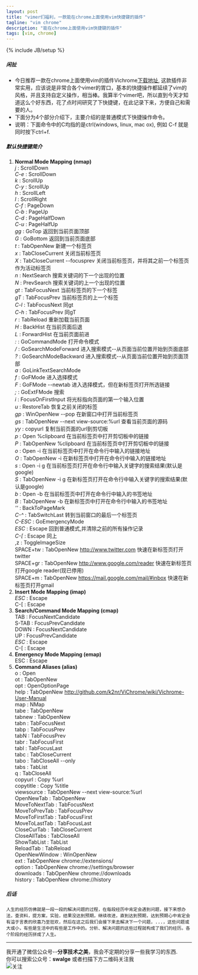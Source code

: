 ```yaml
---
layout: post
title: "vimer们福利，一款能在chrome上面使用vim快捷键的插件"
tagline: "vim chrome"
description: "能在chrome上面使用vim快捷键的插件"
tags: [vim, chrome]
---
```

{% include JB/setup %}

##### 闲扯    

 - 今日推荐一款在chrome上面使用vim的插件Vichrome[下载地址][1], 这款插件非常实用，应该说是非常合各个vimer的胃口，基本的快捷操作都延续了vim的风格，并且支持自定义操作，相当棒。我算半个vimer吧，所以直到今天才知道这么个好东西，花了点时间研究了下快捷键，在此记录下来，方便自己和需要的人。
 - 下面分为4个部分介绍下，主要介绍的是普通模式下快捷操作命令。
 - 说明：下面命令中的C均指的是ctrl(windows, linux, mac ox), 例如 C-f 就是同时按下ctrl+f.  
    
##### 默认快捷键简介  

1.  __Normal Mode Mapping (nmap)__  
    _j_ : ScrollDown  
    _C-e_ : ScrollDown  
    _k_ : ScrollUp  
    _C-y_ : ScrollUp  
    _h_ : ScrollLeft  
    _l_ : ScrollRight  
    _C-f_ : PageDown  
    _C-b_ : PageUp  
    _C-d_ : PageHalfDown  
    _C-u_ : PageHalfUp  
    _gg_ : GoTop  返回到当前页面顶部  
    _G_ : GoBottom  返回到当前页面底部  
    _t_ : TabOpenNew  新建一个标签页  
    _x_ : TabCloseCurrent  关闭当前标签页  
    _X_ : TabCloseCurrent --focusprev  关闭当前标签页，并将其之前一个标签页作为活动标签页  
    _n_ : NextSearch  搜索关键词的下一个出现的位置  
    _N_ : PrevSearch  搜索关键词的上一个出现的位置  
    _gt_ : TabFocusNext  当前标签页的下一个标签  
    _gT_ : TabFocusPrev  当前标签页的上一个标签  
    _C-l_ : TabFocusNext  同gt  
    _C-h_ : TabFocusPrev  同gT  
    _r_ : TabReload  重新加载当前页面  
    _H_ : BackHist  在当前页面后退  
    _L_ : ForwardHist  在当前页面前进  
    _:_ : GoCommandMode  打开命令模式  
    _/_ : GoSearchModeForward  进入搜索模式--从页面当前位置开始到页面底部  
    _?_ : GoSearchModeBackward  进入搜索模式--从页面当前位置开始到页面顶部  
    _a_ : GoLinkTextSearchMode  
    _f_ : GoFMode  进入选择模式  
    _F_ : GoFMode --newtab  进入选择模式，但在新标签页打开所选链接  
    _;_ : GoExtFMode  搜索  
    _i_ : FocusOnFirstInput  将光标指向页面的第一个输入位置  
    _u_ : RestoreTab  恢复之前关闭的标签  
    _gp_ : WinOpenNew --pop  在新窗口中打开当前标签页  
    _gs_ : TabOpenNew --next view-source:%url  查看当前页面的源码  
    _yy_ : copyurl  复制当前页面的url到剪切板  
    _p_ : Open %clipboard  在当前标签页中打开剪切板中的链接  
    _P_ : TabOpenNew %clipboard  在当前标签页中打开剪切板中的链接  
    _o_ : Open -i  在当前标签页中打开在命令行中输入的链接地址  
    _O_ : TabOpenNew -i  在新标签页中打开在命令行中输入的链接地址  
    _s_ : Open -i g  在当前标签页打开在命令行中输入关键字的搜索结果(默认是google)  
    _S_ : TabOpenNew -i g  在新标签页打开在命令行中输入关键字的搜索结果(默认是google)  
    _b_ : Open -b  在当前标签页中打开在命令行中输入的书签地址  
    _B_ : TabOpenNew -b  在新标签页中打开在命令行中输入的书签地址  
    _''_ : BackToPageMark  
    _C-^_ : TabSwitchLast  转到当前窗口的最后一个标签页  
    _C-ESC_ : GoEmergencyMode  
    _ESC_ : Escape  回到普通模式,并清除之前的所有操作记录  
    _C-[_ : Escape  同上  
    ,z : ToggleImageSize  
    SPACE+tw : TabOpenNew http://www.twitter.com  快速在新标签页打开twitter  
    SPACE+gr : TabOpenNew http://www.google.com/reader  快速在新标签页打开google reader(现已停用)  
    SPACE+m : TabOpenNew https://mail.google.com/mail/#inbox  快速在新标签页打开gmail  
2. __Insert Mode Mapping (imap)__  
    _ESC_ : Escape  
    C-[ : Escape  
3. __Search/Command Mode Mapping (cmap)__  
    TAB : FocusNextCandidate  
    S-TAB : FocusPrevCandidate   
    DOWN : FocusNextCandidate  
    UP : FocusPrevCandidate  
    _ESC_ : Escape  
    C-[ : Escape  
4. __Emergency Mode Mapping (emap)__  
    ESC : Escape  
5. __Command Aliases (alias)__  
    o : Open  
    ot : TabOpenNew  
    opt : OpenOptionPage  
    help : TabOpenNew http://github.com/k2nr/ViChrome/wiki/Vichrome-User-Manual  
    map : NMap  
    tabe : TabOpenNew  
    tabnew : TabOpenNew  
    tabn : TabFocusNext  
    tabp : TabFocusPrev  
    tabN : TabFocusPrev  
    tabr : TabFocusFirst  
    tabl : TabFocusLast  
    tabc : TabCloseCurrent  
    tabo : TabCloseAll --only  
    tabs : TabList  
    q : TabCloseAll  
    copyurl : Copy %url  
    copytitle : Copy %title  
    viewsource : TabOpenNew --next view-source:%url  
    OpenNewTab : TabOpenNew  
    MoveToNextTab : TabFocusNext  
    MoveToPrevTab : TabFocusPrev  
    MoveToFirstTab : TabFocusFirst  
    MoveToLastTab : TabFocusLast  
    CloseCurTab : TabCloseCurrent  
    CloseAllTabs : TabCloseAll  
    ShowTabList : TabList  
    ReloadTab : TabReload  
    OpenNewWindow : WinOpenNew  
    ext : TabOpenNew chrome://extensions/  
    option : TabOpenNew chrome://settings/browser  
    downloads : TabOpenNew chrome://downloads  
    history : TabOpenNew chrome://history  
    
##### 后话  

    人生的经历仿佛就是一段一段的解决问题的过程，在每段经历中肯定会遇到问题，接下来想办法，查资料，提方案，实验，结果没达到预期，继续改进，直到达到预期，达到预期心中肯定会有溢于言表的欣喜乃至狂欢，然后在这之后我们会接下来去解决下一个问题，...，这些问题或大或小，有些是生活中的有些是工作中的。分析、解决问题的这些过程就构成了我们的经历。各个阶段的经历拼成了人生。   

-------------------------------------------------------  
我开通了微信公众号--__分享技术之美__，我会不定期的分享一些我学习的东西.  
你可以搜索公众号：__swalge__ 或者扫描下方二维码关注我  
![关注][photo]  

[photo]:http://imagle.github.io/static/img/photo.jpg
[1]: https://chrome.google.com/webstore/detail/vichrome/gghkfhpblkcmlkmpcpgaajbbiikbhpdi
